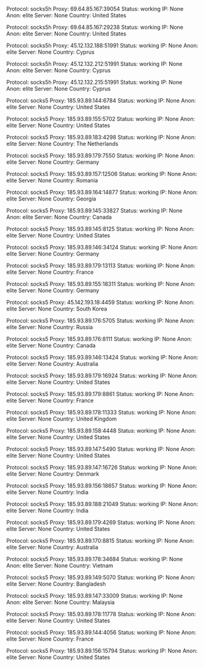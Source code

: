 Protocol: socks5h
Proxy: 69.64.85.167:39054
Status: working
IP: None
Anon: elite
Server: None
Country: United States

Protocol: socks5h
Proxy: 69.64.85.167:29238
Status: working
IP: None
Anon: elite
Server: None
Country: United States

Protocol: socks5h
Proxy: 45.12.132.188:51991
Status: working
IP: None
Anon: elite
Server: None
Country: Cyprus

Protocol: socks5h
Proxy: 45.12.132.212:51991
Status: working
IP: None
Anon: elite
Server: None
Country: Cyprus

Protocol: socks5h
Proxy: 45.12.132.215:51991
Status: working
IP: None
Anon: elite
Server: None
Country: Cyprus

Protocol: socks5
Proxy: 185.93.89.144:6784
Status: working
IP: None
Anon: elite
Server: None
Country: United States

Protocol: socks5
Proxy: 185.93.89.155:5702
Status: working
IP: None
Anon: elite
Server: None
Country: United States

Protocol: socks5
Proxy: 185.93.89.183:4298
Status: working
IP: None
Anon: elite
Server: None
Country: The Netherlands

Protocol: socks5
Proxy: 185.93.89.179:7550
Status: working
IP: None
Anon: elite
Server: None
Country: Germany

Protocol: socks5
Proxy: 185.93.89.157:12506
Status: working
IP: None
Anon: elite
Server: None
Country: Romania

Protocol: socks5
Proxy: 185.93.89.164:14877
Status: working
IP: None
Anon: elite
Server: None
Country: Georgia

Protocol: socks5
Proxy: 185.93.89.145:33827
Status: working
IP: None
Anon: elite
Server: None
Country: Canada

Protocol: socks5
Proxy: 185.93.89.145:8125
Status: working
IP: None
Anon: elite
Server: None
Country: United States

Protocol: socks5
Proxy: 185.93.89.146:34124
Status: working
IP: None
Anon: elite
Server: None
Country: Germany

Protocol: socks5
Proxy: 185.93.89.179:13113
Status: working
IP: None
Anon: elite
Server: None
Country: France

Protocol: socks5
Proxy: 185.93.89.155:18311
Status: working
IP: None
Anon: elite
Server: None
Country: Germany

Protocol: socks5
Proxy: 45.142.193.18:4459
Status: working
IP: None
Anon: elite
Server: None
Country: South Korea

Protocol: socks5
Proxy: 185.93.89.176:5705
Status: working
IP: None
Anon: elite
Server: None
Country: Russia

Protocol: socks5
Proxy: 185.93.89.176:8111
Status: working
IP: None
Anon: elite
Server: None
Country: Canada

Protocol: socks5
Proxy: 185.93.89.146:13424
Status: working
IP: None
Anon: elite
Server: None
Country: Australia

Protocol: socks5
Proxy: 185.93.89.179:16924
Status: working
IP: None
Anon: elite
Server: None
Country: United States

Protocol: socks5
Proxy: 185.93.89.179:8861
Status: working
IP: None
Anon: elite
Server: None
Country: France

Protocol: socks5
Proxy: 185.93.89.178:11333
Status: working
IP: None
Anon: elite
Server: None
Country: United Kingdom

Protocol: socks5
Proxy: 185.93.89.158:4448
Status: working
IP: None
Anon: elite
Server: None
Country: United States

Protocol: socks5
Proxy: 185.93.89.147:5490
Status: working
IP: None
Anon: elite
Server: None
Country: United States

Protocol: socks5
Proxy: 185.93.89.147:16726
Status: working
IP: None
Anon: elite
Server: None
Country: Denmark

Protocol: socks5
Proxy: 185.93.89.156:18657
Status: working
IP: None
Anon: elite
Server: None
Country: India

Protocol: socks5
Proxy: 185.93.89.188:21049
Status: working
IP: None
Anon: elite
Server: None
Country: India

Protocol: socks5
Proxy: 185.93.89.179:4269
Status: working
IP: None
Anon: elite
Server: None
Country: United States

Protocol: socks5
Proxy: 185.93.89.170:8815
Status: working
IP: None
Anon: elite
Server: None
Country: Australia

Protocol: socks5
Proxy: 185.93.89.178:34684
Status: working
IP: None
Anon: elite
Server: None
Country: Vietnam

Protocol: socks5
Proxy: 185.93.89.149:5070
Status: working
IP: None
Anon: elite
Server: None
Country: Bangladesh

Protocol: socks5
Proxy: 185.93.89.147:33009
Status: working
IP: None
Anon: elite
Server: None
Country: Malaysia

Protocol: socks5
Proxy: 185.93.89.178:11778
Status: working
IP: None
Anon: elite
Server: None
Country: United States

Protocol: socks5
Proxy: 185.93.89.144:4056
Status: working
IP: None
Anon: elite
Server: None
Country: France

Protocol: socks5
Proxy: 185.93.89.156:15794
Status: working
IP: None
Anon: elite
Server: None
Country: United States

